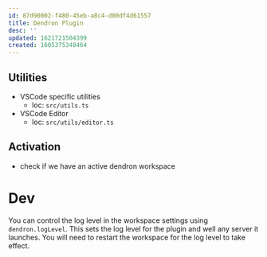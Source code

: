 ```yaml
---
id: 87d90002-f480-45eb-a8c4-d00df4d61557
title: Dendron Plugin
desc: ''
updated: 1621721504399
created: 1605375348464
---
```

## Utilities

- VSCode specific utilities
  - loc: `src/utils.ts`
- VSCode Editor
  - loc: `src/utils/editor.ts`

## Activation

- check if we have an active dendron workspace


# Dev

You can control the log level in the workspace settings using `dendron.logLevel`. This sets the log level for the plugin and well any server it launches. You will need to restart the workspace for the log level to take effect. 

